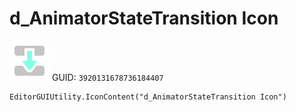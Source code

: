 # d_AnimatorStateTransition Icon
![](/img/d_AnimatorStateTransition%20Icon.png)
GUID: `3920131678736184407`
```
EditorGUIUtility.IconContent("d_AnimatorStateTransition Icon")
```

